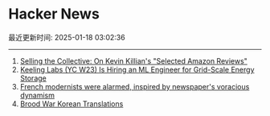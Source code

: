 # Hacker News

最近更新时间: 2025-01-18 03:02:36

--- 
1. [Selling the Collective: On Kevin Killian's "Selected Amazon Reviews"](https://www.clereviewofbooks.com/writing/kevin-killian-selling-the-collective) 
2. [Keeling Labs (YC W23) Is Hiring an ML Engineer for Grid-Scale Energy Storage](https://www.keelinglabs.com/jobs?ashby_jid=81b48fb8-8176-4529-a38d-8fc736ebe2aa) 
3. [French modernists were alarmed, inspired by newspaper's voracious dynamism](https://aeon.co/essays/the-french-modernists-loathed-and-loved-the-mass-media-of-their-day) 
4. [Brood War Korean Translations](https://blog.sourcedive.net/brood-war-korean-translations/) 
